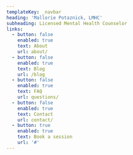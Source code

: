 ```yaml
---
templateKey: _navbar
heading: 'Mallorie Potaznick, LMHC'
subheading: Licensed Mental Health Counselor
links:
  - button: false
    enabled: true
    text: About
    url: about/
  - button: false
    enabled: true
    text: Blog
    url: /blog
  - button: false
    enabled: true
    text: FAQ
    url: questions/
  - button: false
    enabled: true
    text: Contact
    url: contact/
  - button: true
    enabled: true
    text: Book a session
    url: '#'
---
```


